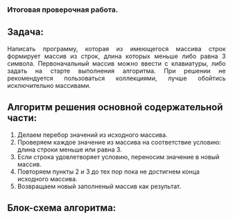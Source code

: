 ### Итоговая проверочная работа.
## Задача:
<p align="justify"> Написать программу, которая из имеющегося массива строк формирует массив из строк, длина которых меньше либо равна 3 символа. Первоначальный массив можно ввести с клавиатуры, либо задать на старте выполнения алгоритма. При решении не рекомендуется пользоваться коллекциями, лучше обойтись исключительно массивами. </p>

## Алгоритм решения основной содержательной части:

1. Делаем перебор значений из исходного массива.
2. Проверяем каждое значение из массива на соответствие условию: длина строки меньше или равна 3.
3. Если строка удовлетворяет условию, переносим значение в новый массив.
4. Повторяем пункты 2 и 3 до тех пор пока не достигнем конца исходного массива.
5. Возвращаем новый заполненый массив как результат.
## Блок-схема алгоритма: